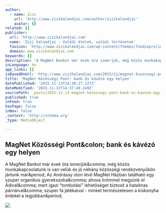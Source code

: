 ```yaml
---
author:
  - name: Zizi
    url: 'http://www.zizikalandjai.com/author/zizikalandjai'
    avatar: {}
related: []
publisher:
  url: 'http://www.zizikalandjai.com'
  name: 'Zizi kalandjai - Valódi ételek, valódi történetek'
  favicon: 'http://www.zizikalandjai.com/wp-content/themes/foodiepro/images/favicon.ico'
  domain: www.zizikalandjai.com
keywords: []
description: 'A MagNet Bankot már évek óta ismerjük, még közös munkakapcsolatunk is van velük és jó néhány közösségi rendezvényükön jártunk már. Az Andrássy úton lévő MagNet Házban található egy szuper organikus gyerekszoba, ahova örömmel megyünk el Ádival, mert igazi "tombolási" lehetőséget biztosít a hatalmas párnáival, szuper fa játékaival - minket természetesen a kiskonyha érdekel a legjobban.'
inLanguage: hu
app_links: []
isBasedOnUrl: 'http://www.zizikalandjai.com/2015/11/magnet-kozossegi-pont-bank-es-kavezo-egy-helyen.html'
title: 'MagNet Közösségi Pont: bank és kávézó egy helyen'
datePublished: '2015-11-13T14:38:27.127Z'
dateModified: '2015-11-13T14:37:49.249Z'
sourcePath: _posts/2015-11-13-magnet-kozossegi-pont-bank-es-kavezo-egy-helyen.md
published: true
inFeed: true
hasPage: false
inNav: false
_context: 'http://schema.org'
_type: MediaObject

---
```

<article style=""><h1>MagNet Közösségi Pont&amp;colon; bank és kávézó egy helyen</h1><p>A MagNet Bankot már évek óta ismerjük&amp;comma; még közös munkakapcsolatunk is van velük és jó néhány közösségi rendezvényükön jártunk már&amp;period; Az Andrássy úton lévő MagNet Házban található egy szuper organikus gyerekszoba&amp;comma; ahova örömmel megyünk el Ádival&amp;comma; mert igazi "tombolási" lehetőséget biztosít a hatalmas párnáival&amp;comma; szuper fa játékaival - minket természetesen a kiskonyha érdekel a legjobban&amp;period;</p><img src="http://www.zizikalandjai.com/wp-content/uploads/2015/11/151107-VIL1-0083-AB.jpg" /></article>